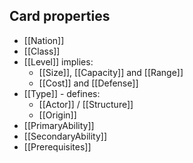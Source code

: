 ## Card properties

- [[Nation]]
- [[Class]]
- [[Level]] implies:
	- [[Size]], [[Capacity]] and [[Range]]
	- [[Cost]] and [[Defense]]
- [[Type]] - defines:
	- [[Actor]] / [[Structure]]
	- [[Origin]]
- [[PrimaryAbility]]
- [[SecondaryAbility]]
- [[Prerequisites]]
